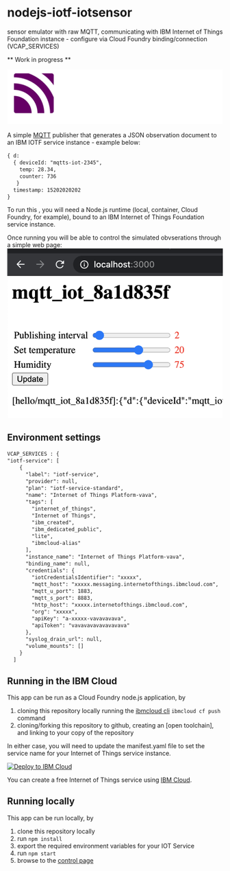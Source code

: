 # nodejs-iotf-iotsensor
sensor emulator with raw MQTT, communicating with IBM Internet of Things Foundation instance - configure via Cloud Foundry binding/connection (VCAP_SERVICES)

** Work in progress **

![mqtt](/assets/mqtt-hor-neg.png)

A simple [MQTT](https://mqtt.org) publisher that generates a JSON observation document to an IBM IOTF service instance - example below:

```
{ d: 
  { deviceId: "mqtts-iot-2345",
    temp: 28.34,
    counter: 736
   }
  timestamp: 15202020202
}
```

To run this , you will need a Node.js runtime (local, container, Cloud Foundry, for example), bound to an IBM Internet of Things Foundation service instance.

Once running you will be able to control the simulated obvserations through a simple web page:
![control page](/assets/control-page.png)

## Environment settings

```
VCAP_SERVICES : {
"iotf-service": [
    {
      "label": "iotf-service",
      "provider": null,
      "plan": "iotf-service-standard",
      "name": "Internet of Things Platform-vava",
      "tags": [
        "internet_of_things",
        "Internet of Things",
        "ibm_created",
        "ibm_dedicated_public",
        "lite",
        "ibmcloud-alias"
      ],
      "instance_name": "Internet of Things Platform-vava",
      "binding_name": null,
      "credentials": {
        "iotCredentialsIdentifier": "xxxxx",
        "mqtt_host": "xxxxx.messaging.internetofthings.ibmcloud.com",
        "mqtt_u_port": 1883,
        "mqtt_s_port": 8883,
        "http_host": "xxxxx.internetofthings.ibmcloud.com",
        "org": "xxxxx",
        "apiKey": "a-xxxxx-vavavavava",
        "apiToken": "vavavavavavavavava"
      },
      "syslog_drain_url": null,
      "volume_mounts": []
    }
  ]
```

## Running in the IBM Cloud

This app can be run as a Cloud Foundry node.js application, by 
1. cloning this repository locally running the [ibmcloud cli](https://cloud.ibm.com/docs/cli?topic=cli-install-ibmcloud-cli) `ibmcloud cf push` command
1. cloning/forking this repository to github, creating an [open toolchain], and linking to your copy of the repository

In either case, you will need to update the manifest.yaml file to set the service name for your Internet of Things service instance.

[![Deploy to IBM Cloud](https://cloud.ibm.com/devops/setup/deploy/button.png)](https://cloud.ibm.com/devops/setup/deploy?repository=https://github.com/ibmrcruicks/nodejs-iotf-iotsensor)

You can create a free Internet of Things service using [IBM Cloud](https://cloud.ibm.com/catalog/services/iotf-service).
## Running locally

This app can be run locally, by
1. clone this repository locally
1. run `npm install`
1. export the required environment variables for your IOT Service
1. run `npm start`
1. browse to the [control page](http://localhost:3000)
